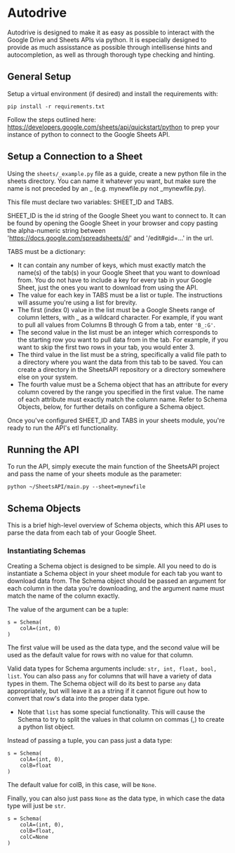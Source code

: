 # Autodrive

Autodrive is designed to make it as easy as possible to interact with the Google
Drive and Sheets APIs via python. It is especially designed to provide as much
assisstance as possible through intellisense hints and autocompletion, as well as
through thorough type checking and hinting.

## General Setup

Setup a virtual environment (if desired) and install the requirements with:

```
pip install -r requirements.txt
```

Follow the steps outlined here:
https://developers.google.com/sheets/api/quickstart/python
to prep your instance of python to connect to the Google Sheets API.

## Setup a Connection to a Sheet

Using the `sheets/_example.py` file as a guide, create a new python file in the
sheets directory. You can name it whatever you want, but make sure the name is
not preceded by an \_ (e.g. mynewfile.py not \_mynewfile.py).

This file must declare two variables: SHEET_ID and TABS.

SHEET_ID is the id string of the Google Sheet you want to connect to. It can be
found by opening the Google Sheet in your browser and copy pasting the alpha-numeric
string between 'https://docs.google.com/spreadsheets/d/' and '/edit#gid=...' in
the url.

TABS must be a dictionary:

- It can contain any number of keys, which must exactly
  match the name(s) of the tab(s) in your Google Sheet that you want to download
  from. You do not have to include a key for every tab in your Google Sheet, just
  the ones you want to download from using the API.
- The value for each key in TABS must be a list or tuple. The instructions will
  assume you're using a list for brevity.
- The first (index 0) value in the list must be a Google Sheets range of column
  letters, with _ as a wildcard character. For example, if you want to pull all
  values from Columns B through G from a tab, enter `'B_:G'`.
- The second value in the list must be an integer which corresponds to
  the starting row you want to pull data from in the tab. For example, if you want
  to skip the first two rows in your tab, you would enter 3.
- The third value in the list must be a string, specifically a valid file path to
  a directory where you want the data from this tab to be saved. You can create a
  directory in the SheetsAPI repository or a directory somewhere else on your system.
- The fourth value must be a Schema object that has an attribute for every column
  covered by the range you specified in the first value. The name of each attribute
  must exactly match the column name. Refer to Schema Objects, below, for further
  details on configure a Schema object.

Once you've configured SHEET_ID and TABS in your sheets module, you're ready to
run the API's etl functionality.

## Running the API

To run the API, simply execute the main function of the SheetsAPI project and
pass the name of your sheets module as the parameter:

```
python ~/SheetsAPI/main.py --sheet=mynewfile
```

## Schema Objects

This is a brief high-level overview of Schema objects, which this API uses to
parse the data from each tab of your Google Sheet.

### Instantiating Schemas

Creating a Schema object is designed to be simple. All you need to do is
instantiate a Schema object in your sheet module for each tab you want to download
data from. The Schema object should be passed an argument for each column in the
data you're downloading, and the argument name must match the name of the column
exactly.

The value of the argument can be a tuple:

```
s = Schema(
    colA=(int, 0)
)
```

The first value will be used as the data type, and the second value will be used
as the default value for rows with no value for that column.

Valid data types for Schema arguments include: `str, int, float, bool, list`. You
can also pass `any` for columns that will have a variety of data types in them.
The Schema object will do its best to parse `any` data appropriately, but will
leave it as a string if it cannot figure out how to convert that row's data into
the proper data type.

- Note that `list` has some special functionality. This will cause the Schema
  to try to split the values in that column on commas (,) to create a python list
  object.

Instead of passing a tuple, you can pass just a data type:

```
s = Schema(
    colA=(int, 0),
    colB=float
)
```

The default value for colB, in this case, will be `None`.

Finally, you can also just pass `None` as the data type, in which case the data
type will just be `str`.

```
s = Schema(
    colA=(int, 0),
    colB=float,
    colC=None
)
```
